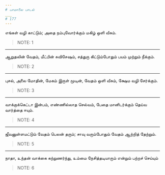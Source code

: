 ```yaml
---
# பாமாலை பாடல்
___
# 177
---
```


எங்கள் வழி காட்டும்;
அதை நம்புவோர்க்கும்
மகிழ் ஒளி வீசும்.

> NOTE: 1

---

ஆறுதலின் வேதம்,
மீட்பின் சுவிசேஷம்,
சத்துரு கிட்டும்போதும்
பயம் முற்றும் நீக்கும்.

> NOTE: 2

---

புசல், அலை மோதின்,
மேகம் இருள் மூடின்,
வேதம் ஒளி வீசும்,
க்ஷேம வழி சேர்க்கும்.

> NOTE: 3

---

வாக்குக்கெட்டா இன்பம்,
எண்ணில்லாத செல்வம்,
பேதை மானிடர்க்கும்
தெய்வ வார்த்தை ஈயும்.

> NOTE: 4

---

ஜீவனுள்ளமட்டும்
வேதம் பெலன் தரும்;
சாவு வரும்போதும்
வேதம் ஆற்றித் தேற்றும்.

> NOTE: 5

---

நாதா, உந்தன் வாக்கை
கற்றுணர்ந்து, உம்மை
நேசித்தடியாரும்
என்றும் பற்றச் செய்யும்

> NOTE: 6
